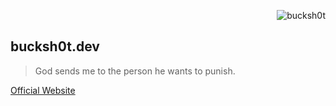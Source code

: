 <p align="right"> <img src="https://komarev.com/ghpvc/?username=bucksh0tdev&color=blueviolet&style=flat" alt="bucksh0t" /> </p>

## bucksh0t.dev
> God sends me to the person he wants to punish.

[Official Website](https://bucksh0t.dev)

<!--
**bucksh0tdev/bucksh0tdev** is a ✨ _special_ ✨ repository because its `README.md` (this file) appears on your GitHub profile.

Here are some ideas to get you started:

- 🔭 I’m currently working on ...
- 🌱 I’m currently learning ...
- 👯 I’m looking to collaborate on ...
- 🤔 I’m looking for help with ...
- 💬 Ask me about ...
- 📫 How to reach me: ...
- 😄 Pronouns: ...
- ⚡ Fun fact: ...
-->
